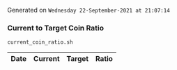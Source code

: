 Generated on `Wednesday 22-September-2021 at 21:07:14`

### Current to Target Coin Ratio
`current_coin_ratio.sh`

Date|Current|Target|Ratio
---|---|---|---
